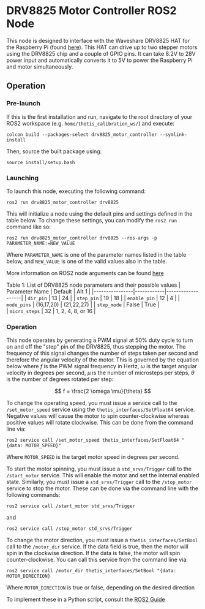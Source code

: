 # DRV8825 Motor Controller ROS2 Node
This node is designed to interface with the Waveshare DRV8825 HAT for the Raspberry Pi (found [here](https://www.amazon.com/Stepper-Motor-HAT-Compatible-Microstepping/dp/B0B4MV9BCN/)). This HAT can drive up to two stepper motors using the DRV8825 chip and a couple of GPIO pins. It can take 8.2V to 28V power input and automatically converts it to 5V to power the Raspberry Pi and motor simultaneously. 

## Operation
### Pre-launch
If this is the first installation and run, navigate to the root directory of your ROS2 workspace (e.g. `home/thetis_calibration_ws/`) and execute:

```
colcon build --packages-select drv8825_motor_controller --symlink-install
```

Then, source the built package using:

```
source install/setup.bash
```

### Launching
To launch this node, executing the following command:
```
ros2 run drv8825_motor_controller drv8825
```
This will initialize a node using the default pins and settings defined in the table below. 
To change these settings, you can modify the `ros2 run` command like so:

```
ros2 run drv8825_motor_controller drv8825 --ros-args -p PARAMETER_NAME:=NEW_VALUE
```

Where `PARAMETER_NAME` is one of the parameter names listed in the table below, and `NEW_VALUE` is one of the valid values also in the table.

More information on ROS2 node arguments can be found [here](https://docs.ros.org/en/iron/How-To-Guides/Node-arguments.html)


Table 1: List of DRV8825 node parameters and their possible values
| Parameter Name | Default    | Alt 1             |
|----------------|------------|-------------------|
| `dir_pin`      | 13         | 24                |
| `step_pin`     | 19         | 18                |
| `enable_pin`   | 12         | 4                 |
| `mode_pins`    | (16,17,20) | (21,22,27)        |
| `step_mode`    | False      | True              |  
| `micro_steps`  | 32         | 1, 2, 4, 8, or 16 |

### Operation
This node operates by generating a PWM signal at 50% duty cycle to turn on and off the "step" pin of the DRV8825, thus stepping the motor.
The frequency of this signal changes the number of steps taken per second and therefore the angular velocity of the motor.
This is governed by the equation below where $f$ is the PWM signal frequency in Hertz, $\omega$ is the target angular velocity in degrees per second, $\mu$ is the number of microsteps per steps, $\theta$ is the number of degrees rotated per step:

$$
f = \frac{2 \omega \mu}{\theta}
$$ 

To change the operating speed, you must issue a service call to the `/set_motor_speed` service using the `thetis_interfaces/SetFloat64` service.
Negative values will cause the motor to spin counter-clockwise whereas positive values will rotate clockwise.
This can be done from the command line via:

```
ros2 service call /set_motor_speed thetis_interfaces/SetFloat64 "{data: MOTOR_SPEED}"
```
Where `MOTOR_SPEED` is the target motor speed in degrees per second.

To start the motor spinning, you must issue a `std_srvs/Trigger` call to the `/start_motor` service.
This will enable the motor and set the internal enabled state.
Similarly, you must issue a `std_srvs/Trigger` call to the `/stop_motor` service to stop the motor.
These can be done via the command line with the following commands:

```
ros2 service call /start_motor std_srvs/Trigger
```
and
```
ros2 service call /stop_motor std_srvs/Trigger
```

To change the motor direction, you must issue a `thetis_interfaces/SetBool` call to the `/motor_dir` service.
If the data field is true, then the motor will spin in the clockwise direction.
If the data is false, the motor will spin counter-clockwise.
You can call this service from the command line via:

```
ros2 service call /motor_dir thetis_interfaces/SetBool "{data: MOTOR_DIRECTION}
```
Where `MOTOR_DIRECTION` is true or false, depending on the desired direction

To implement these in a Python script, consult the [ROS2 Guide](https://docs.ros.org/en/iron/Tutorials/Beginner-Client-Libraries/Writing-A-Simple-Py-Service-And-Client.html)